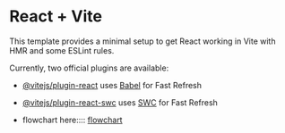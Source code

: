 # React + Vite

This template provides a minimal setup to get React working in Vite with HMR and some ESLint rules.

Currently, two official plugins are available:

- [@vitejs/plugin-react](https://github.com/vitejs/vite-plugin-react/blob/main/packages/plugin-react/README.md) uses [Babel](https://babeljs.io/) for Fast Refresh
- [@vitejs/plugin-react-swc](https://github.com/vitejs/vite-plugin-react-swc) uses [SWC](https://swc.rs/) for Fast Refresh

- flowchart here:::: [flowchart](https://drive.google.com/file/d/1FX7ENF8IP4uu6LKUxeJZANPaU7Gu5DJQ/view?usp=drive_link)